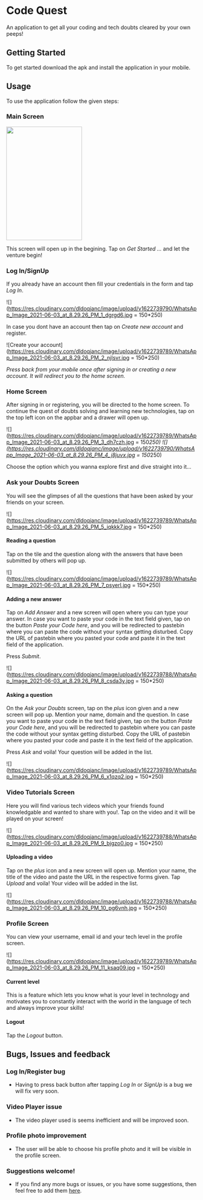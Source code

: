 # Code Quest

An application to get all your coding and tech doubts cleared by your own peeps!

## Getting Started

To get started download the apk and install the application in your mobile.

## Usage

To use the application follow the given steps:

### Main Screen

<img src="https://res.cloudinary.com/dldoqjanc/image/upload/v1622739788/WhatsApp_Image_2021-06-03_at_8.29.26_PM_zjhaai.jpg" width="200" height="300" />


This screen will open up in the begining. Tap on _Get Started ..._ and let the venture begin!

### Log In/SignUp

If you already have an account then fill your credentials in the form and tap _Log In_. 


![](https://res.cloudinary.com/dldoqjanc/image/upload/v1622739790/WhatsApp_Image_2021-06-03_at_8.29.26_PM_1_dgrgd6.jpg = 150*250)


In case you dont have an account then tap on _Create new account_ and register.


![Create your account](https://res.cloudinary.com/dldoqjanc/image/upload/v1622739789/WhatsApp_Image_2021-06-03_at_8.29.26_PM_2_njlsvr.jpg = 150*250)


_Press back from your mobile once after signing in or creating a new account. It will redirect you to the home screen._

### Home Screen

After signing in or registering, you will be directed to the home screen. To continue the quest of doubts solving and learning new technologies, tap on the top left icon on the appbar and a drawer will open up.


![](https://res.cloudinary.com/dldoqjanc/image/upload/v1622739789/WhatsApp_Image_2021-06-03_at_8.29.26_PM_3_dh7czh.jpg = 150*250)
![](https://res.cloudinary.com/dldoqjanc/image/upload/v1622739790/WhatsApp_Image_2021-06-03_at_8.29.26_PM_4_j8juvx.jpg = 150*250)


Choose the option which you wanna explore first and dive straight into it...

### Ask your Doubts Screen

You will see the glimpses of all the questions that have been asked by your friends on your screen.


![](https://res.cloudinary.com/dldoqjanc/image/upload/v1622739789/WhatsApp_Image_2021-06-03_at_8.29.26_PM_5_iqkkk7.jpg = 150*250)

#### Reading a question
Tap on the tile and the question along with the answers that have been submitted by others will pop up.


![](https://res.cloudinary.com/dldoqjanc/image/upload/v1622739789/WhatsApp_Image_2021-06-03_at_8.29.26_PM_7_psyerl.jpg = 150*250)

#### Adding a new answer
Tap on _Add Answer_ and a new screen will open where you can type your answer. 
In case you want to paste your code in the text field given, tap on the button _Paste your Code here_, and you will be redirected to pastebin where you can paste the code without your syntax getting disturbed. Copy the URL of pastebin where you pasted your code and paste it in the text field of the application.

Press _Submit_.

![](https://res.cloudinary.com/dldoqjanc/image/upload/v1622739788/WhatsApp_Image_2021-06-03_at_8.29.26_PM_8_csda3y.jpg = 150*250)

#### Asking a question
On the _Ask your Doubts_ screen, tap on the _plus_ icon given and a new screen will pop up. Mention your name, domain and the question. In case you want to paste your code in the text field given, tap on the button _Paste your Code here_, and you will be redirected to pastebin where you can paste the code without your syntax getting disturbed. Copy the URL of pastebin where you pasted your code and paste it in the text field of the application.

Press _Ask_ and voila! Your question will be added in  the list.

![](https://res.cloudinary.com/dldoqjanc/image/upload/v1622739789/WhatsApp_Image_2021-06-03_at_8.29.26_PM_6_x1qzq2.jpg = 150*250)

### Video Tutorials Screen
Here you will find various tech videos which your friends found knowledgable and wanted to share with you!. Tap on the video and it will be played on your screen!

![](https://res.cloudinary.com/dldoqjanc/image/upload/v1622739788/WhatsApp_Image_2021-06-03_at_8.29.26_PM_9_bjgzo0.jpg = 150*250)

#### Uploading a video
Tap on the _plus_ icon and a new screen will open up. Mention your name, the title of the video and paste the URL in the respective forms given.
Tap _Upload_ and voila! Your video will be added in the list.

![](https://res.cloudinary.com/dldoqjanc/image/upload/v1622739788/WhatsApp_Image_2021-06-03_at_8.29.26_PM_10_pg6vnh.jpg = 150*250)


### Profile Screen
You can view your username, email id and your tech level in the profile screen.

![](https://res.cloudinary.com/dldoqjanc/image/upload/v1622739789/WhatsApp_Image_2021-06-03_at_8.29.26_PM_11_ksaq09.jpg = 150*250)

#### Current level
This is a feature which lets you know what is your level in technology and motivates you to constantly interact with the world in the language of tech and always improve your skills!

#### Logout
Tap the _Logout_ button.

## Bugs, Issues and feedback

### Log In/Register bug
* Having to press back button after tapping _Log In_ or _SignUp_ is a bug we will fix very soon.

### Video Player issue
* The video player used is seems inefficient and will be improved soon.

### Profile photo improvement
* The user will be able to choose his profile photo and it will be visible in the profile screen.

### Suggestions welcome!
* If you find any more bugs or issues, or you have some suggestions, then feel free to add them [here](https://docs.google.com/document/d/1AMaFUDK1bA61cJx1aW_A_vtfjHWZqRcmeDlhfEXaUzk/edit?usp=sharing).
